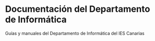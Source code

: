# Documentación del Departamento de Informática
Guías y manuales del Departamento de Informática del IES Canarias

